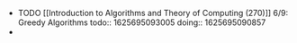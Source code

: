 - TODO [[Introduction to Algorithms and Theory of Computing (270)]] 6/9: Greedy Algorithms
  todo:: 1625695093005
  doing:: 1625695090857
-